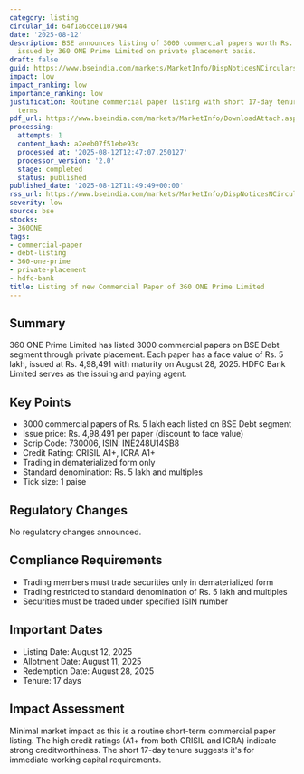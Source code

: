 ```yaml
---
category: listing
circular_id: 64f1a6cce1107944
date: '2025-08-12'
description: BSE announces listing of 3000 commercial papers worth Rs. 5 lakh each
  issued by 360 ONE Prime Limited on private placement basis.
draft: false
guid: https://www.bseindia.com/markets/MarketInfo/DispNoticesNCirculars.aspx?Noticeid={8FF61847-35FA-43F4-A45C-49EFE4C70DE3}&noticeno=20250812-13&dt=08/12/2025&icount=13&totcount=32&flag=0
impact: low
impact_ranking: low
importance_ranking: low
justification: Routine commercial paper listing with short 17-day tenure and standard
  terms
pdf_url: https://www.bseindia.com/markets/MarketInfo/DownloadAttach.aspx?id=20250812-13&attachedId=
processing:
  attempts: 1
  content_hash: a2eeb07f51ebe93c
  processed_at: '2025-08-12T12:47:07.250127'
  processor_version: '2.0'
  stage: completed
  status: published
published_date: '2025-08-12T11:49:49+00:00'
rss_url: https://www.bseindia.com/markets/MarketInfo/DispNoticesNCirculars.aspx?Noticeid={8FF61847-35FA-43F4-A45C-49EFE4C70DE3}&noticeno=20250812-13&dt=08/12/2025&icount=13&totcount=32&flag=0
severity: low
source: bse
stocks:
- 360ONE
tags:
- commercial-paper
- debt-listing
- 360-one-prime
- private-placement
- hdfc-bank
title: Listing of new Commercial Paper of 360 ONE Prime Limited
---
```


## Summary

360 ONE Prime Limited has listed 3000 commercial papers on BSE Debt segment through private placement. Each paper has a face value of Rs. 5 lakh, issued at Rs. 4,98,491 with maturity on August 28, 2025. HDFC Bank Limited serves as the issuing and paying agent.

## Key Points

- 3000 commercial papers of Rs. 5 lakh each listed on BSE Debt segment
- Issue price: Rs. 4,98,491 per paper (discount to face value)
- Scrip Code: 730006, ISIN: INE248U14SB8
- Credit Rating: CRISIL A1+, ICRA A1+
- Trading in dematerialized form only
- Standard denomination: Rs. 5 lakh and multiples
- Tick size: 1 paise

## Regulatory Changes

No regulatory changes announced.

## Compliance Requirements

- Trading members must trade securities only in dematerialized form
- Trading restricted to standard denomination of Rs. 5 lakh and multiples
- Securities must be traded under specified ISIN number

## Important Dates

- Listing Date: August 12, 2025
- Allotment Date: August 11, 2025
- Redemption Date: August 28, 2025
- Tenure: 17 days

## Impact Assessment

Minimal market impact as this is a routine short-term commercial paper listing. The high credit ratings (A1+ from both CRISIL and ICRA) indicate strong creditworthiness. The short 17-day tenure suggests it's for immediate working capital requirements.